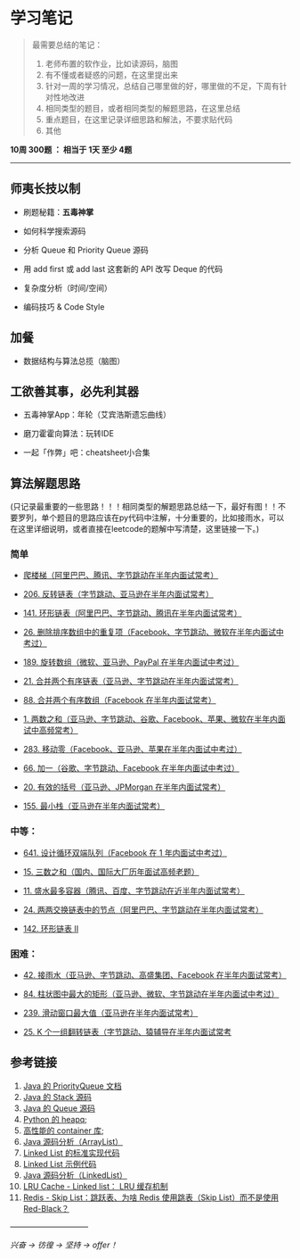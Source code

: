 # 学习笔记

> 最需要总结的笔记：
> 1. 老师布置的软作业，比如读源码，脑图
> 2. 有不懂或者疑惑的问题，在这里提出来
> 3. 针对一周的学习情况，总结自己哪里做的好，哪里做的不足，下周有针对性地改进
> 4. 相同类型的题目，或者相同类型的解题思路，在这里总结
> 5. 重点题目，在这里记录详细思路和解法，不要求贴代码
> 6. 其他


**10周 300题 ： 相当于 1天 至少 4题**
___



## 师夷长技以制

* 刷题秘籍：**五毒神掌**


* 如何科学搜索源码


* 分析 Queue 和 Priority Queue 源码


* 用 add first 或 add last 这套新的 API 改写 Deque 的代码


* 复杂度分析（时间/空间）


* 编码技巧 & Code Style


## 加餐

* 数据结构与算法总揽（脑图）

## 工欲善其事，必先利其器
* 五毒神掌App：年轮（艾宾浩斯遗忘曲线）


* 磨刀霍霍向算法：玩转IDE


* 一起「作弊」吧：cheatsheet小合集


## 算法解题思路
 (只记录最重要的一些思路！！！相同类型的解题思路总结一下，最好有图！！不要罗列，单个题目的思路应该在py代码中注解，十分重要的，比如接雨水，可以在这里详细说明，或者直接在leetcode的题解中写清楚，这里链接一下。)
### 简单
* [爬楼梯（阿里巴巴、腾讯、字节跳动在半年内面试常考）](https://leetcode-cn.com/problems/climbing-stairs/)


* [206. 反转链表（字节跳动、亚马逊在半年内面试常考）](https://leetcode.com/problems/reverse-linked-list/)


* [141. 环形链表（阿里巴巴、字节跳动、腾讯在半年内面试常考）](https://leetcode.com/problems/linked-list-cycle/)


* [26. 删除排序数组中的重复项（Facebook、字节跳动、微软在半年内面试中考过）](https://leetcode-cn.com/problems/remove-duplicates-from-sorted-array/)


* [189. 旋转数组（微软、亚马逊、PayPal 在半年内面试中考过）](https://leetcode-cn.com/problems/rotate-array/)


* [21. 合并两个有序链表（亚马逊、字节跳动在半年内面试常考）](https://leetcode-cn.com/problems/merge-two-sorted-lists/) 


* [88. 合并两个有序数组（Facebook 在半年内面试常考）](https://leetcode-cn.com/problems/merge-sorted-array/)


* [1. 两数之和（亚马逊、字节跳动、谷歌、Facebook、苹果、微软在半年内面试中高频常考）](https://leetcode-cn.com/problems/two-sum/)


* [283. 移动零（Facebook、亚马逊、苹果在半年内面试中考过）](https://leetcode-cn.com/problems/move-zeroes/)


* [66. 加一（谷歌、字节跳动、Facebook 在半年内面试中考过）](https://leetcode-cn.com/problems/plus-one/) 


* [20. 有效的括号（亚马逊、JPMorgan 在半年内面试常考）](https://leetcode-cn.com/problems/valid-parentheses/)


* [155. 最小栈（亚马逊在半年内面试常考）](https://leetcode-cn.com/problems/min-stack/)


### 中等：
* [641. 设计循环双端队列（Facebook 在 1 年内面试中考过）](https://leetcode.com/problems/design-circular-deque/)


* [15. 三数之和（国内、国际大厂历年面试高频老题）](https://leetcode-cn.com/problems/3sum/)


* [11. 盛水最多容器（腾讯、百度、字节跳动在近半年内面试常考）](https://leetcode-cn.com/problems/container-with-most-water/)


* [24. 两两交换链表中的节点（阿里巴巴、字节跳动在半年内面试常考）](https://leetcode.com/problems/swap-nodes-in-pairs/)


* [142. 环形链表 II](https://leetcode.com/problems/linked-list-cycle-ii/)





### 困难：
* [42. 接雨水（亚马逊、字节跳动、高盛集团、Facebook 在半年内面试常考）](https://leetcode.com/problems/trapping-rain-water/)


* [84. 柱状图中最大的矩形（亚马逊、微软、字节跳动在半年内面试中考过）](https://leetcode-cn.com/problems/largest-rectangle-in-histogram/) 


* [239. 滑动窗口最大值（亚马逊在半年内面试常考）](https://leetcode-cn.com/problems/sliding-window-maximum/)


* [25. K 个一组翻转链表（字节跳动、猿辅导在半年内面试常考](https://leetcode.com/problems/reverse-nodes-in-k-group/)



## 参考链接
1. [Java 的 PriorityQueue 文档](https://docs.oracle.com/javase/10/docs/api/java/util/PriorityQueue.html)
2. [Java 的 Stack 源码](http://developer.classpath.org/doc/java/util/Stack-source.html)
3. [Java 的 Queue 源码](http://fuseyism.com/classpath/doc/java/util/Queue-source.html)
4. [Python 的 heapq](https://docs.python.org/2/library/heapq.html); 
5. [高性能的 container 库](https://docs.python.org/2/library/collections.html); 
6. [Java 源码分析（ArrayList）](http://developer.classpath.org/doc/java/util/ArrayList-source.html)
7. [Linked List 的标准实现代码](https://www.geeksforgeeks.org/implementing-a-linked-list-in-java-using-class/)
8. [Linked List 示例代码](http://www.cs.cmu.edu/~adamchik/15-121/lectures/Linked%20Lists/code/LinkedList.java)
9. [Java 源码分析（LinkedList）](http://developer.classpath.org/doc/java/util/LinkedList-source.html)
10. [LRU Cache - Linked list： LRU 缓存机制](http://leetcode-cn.com/problems/lru-cache)
11. [Redis - Skip List：跳跃表、为啥 Redis 使用跳表（Skip List）而不是使用 Red-Black？](http://www.zhihu.com/question/20202931)

——————————

*兴奋 -> 彷徨 -> 坚持 -> offer！*
